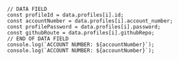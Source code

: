 
        // DATA FIELD
        const profileId = data.profiles[i].id;
        const accountNumber = data.profiles[i].account_number;
        const profilePassword = data.profiles[i].password;
        const githubRoute = data.profiles[i].githubRepo;
        // END OF DATA FIELD
        console.log(`ACCOUNT NUMBER: ${accountNumber}`);
        console.log(`ACCOUNT NUMBER: ${accountNumber}`);
